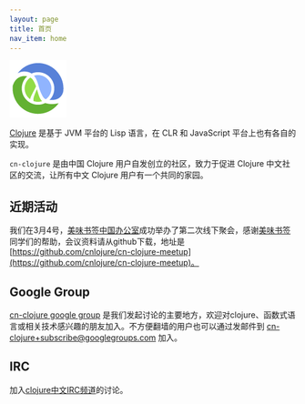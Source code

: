 ```yaml
---
layout: page
title: 首页
nav_item: home
---
```

<a href="http://cnlojure.org"><img src="clojure-icon.gif"
                                   id="clj-logo" /></a>

[Clojure](http://clojure.org) 是基于 JVM 平台的 Lisp 语言，在 CLR 和 JavaScript 平台上也有各自的实现。

`cn-clojure` 是由中国 Clojure 用户自发创立的社区，致力于促进 Clojure 中文社区的交流，让所有中文 Clojure 用户有一个共同的家园。

## 近期活动

我们在3月4号，[美味书签中国办公室](http://team.mei.fm/)成功举办了第二次线下聚会，感谢[美味书签](http://mei.fm/)同学们的帮助，会议资料请从github下载，地址是 [https://github.com/cnlojure/cn-clojure-meetup](https://github.com/cnlojure/cn-clojure-meetup)。

## Google Group
[cn-clojure google group](http://groups.google.com/group/cn-clojure)
是我们发起讨论的主要地方，欢迎对clojure、函数式语言或相关技术感兴趣的朋友加入。不方便翻墙的用户也可以通过发邮件到 [cn-clojure+subscribe@googlegroups.com](mailto:cn-clojure+subscribe@googlegroups.com) 加入。

## IRC
加入[clojure中文IRC频道](irc://irc.freenode.net/#clojure-cn)的讨论。
